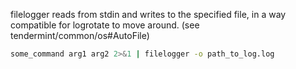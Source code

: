 filelogger reads from stdin and writes to the specified file, in a way compatible for logrotate to move around.
(see tendermint/common/os#AutoFile)

```bash
some_command arg1 arg2 2>&1 | filelogger -o path_to_log.log
```
